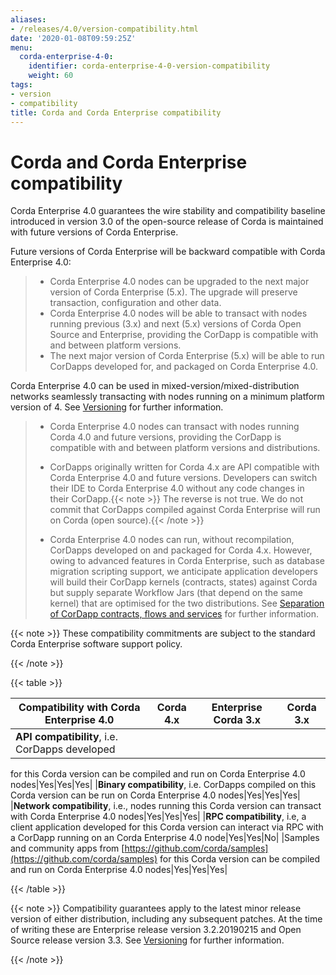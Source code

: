 ```yaml
---
aliases:
- /releases/4.0/version-compatibility.html
date: '2020-01-08T09:59:25Z'
menu:
  corda-enterprise-4-0:
    identifier: corda-enterprise-4-0-version-compatibility
    weight: 60
tags:
- version
- compatibility
title: Corda and Corda Enterprise compatibility
---
```



# Corda and Corda Enterprise compatibility

Corda Enterprise 4.0 guarantees the wire stability and compatibility baseline introduced in version 3.0 of the open-source release of Corda
is maintained with future versions of Corda Enterprise.

Future versions of Corda Enterprise will be backward compatible with Corda Enterprise 4.0:

> 
> 
> * Corda Enterprise 4.0 nodes can be upgraded to the next major version of Corda Enterprise (5.x). The upgrade will preserve transaction, configuration and other data.
> * Corda Enterprise 4.0 nodes will be able to transact with nodes running previous (3.x) and next (5.x) versions of Corda Open Source and Enterprise,
> providing the CorDapp is compatible with and between platform versions.
> * The next major version of Corda Enterprise (5.x) will be able to run CorDapps developed for, and packaged on Corda Enterprise 4.0.


Corda Enterprise 4.0 can be used in mixed-version/mixed-distribution networks seamlessly transacting with nodes running on a minimum platform version of 4.
See [Versioning](versioning.md) for further information.

> 
> 
> * Corda Enterprise 4.0 nodes can transact with nodes running Corda 4.0 and future versions, providing the CorDapp is compatible with and between platform versions and distributions.
> * CorDapps originally written for Corda 4.x are API compatible with Corda Enterprise 4.0 and future versions.
> Developers can switch their IDE to Corda Enterprise 4.0 without any code changes in their CorDapp.{{< note >}}
> The reverse is not true. We do not commit that CorDapps compiled against Corda Enterprise will run on Corda (open source).{{< /note >}}
> 
> * Corda Enterprise 4.0 nodes can run, without recompilation, CorDapps developed on and packaged for Corda 4.x.
> However, owing to advanced features in Corda Enterprise, such as database migration scripting support, we anticipate application developers
> will build their CorDapp kernels (contracts, states) against Corda but supply separate Workflow Jars (that depend on the same kernel)
> that are optimised for the two distributions. See [Separation of CorDapp contracts, flows and services](cordapp-build-systems.md#cordapp-separation-ref) for further information.


{{< note >}}
These compatibility commitments are subject to the standard Corda Enterprise software support policy.

{{< /note >}}

{{< table >}}

|Compatibility with Corda Enterprise 4.0|Corda 4.x|Enterprise Corda 3.x|Corda 3.x|
|-------------------------------------------------|-------------|-----------------------|---------------|
|**API compatibility**, i.e. CorDapps developed
for this Corda version can be compiled and run
on Corda Enterprise 4.0 nodes|Yes|Yes|Yes|
|**Binary compatibility**, i.e. CorDapps
compiled on this Corda version can be run on
Corda Enterprise 4.0 nodes|Yes|Yes|Yes|
|**Network compatibility**, i.e., nodes running
this Corda version can transact with Corda
Enterprise 4.0 nodes|Yes|Yes|Yes|
|**RPC compatibility**, i.e, a client
application developed for this Corda version
can interact via RPC with a CorDapp running on
an Corda Enterprise 4.0 node|Yes|Yes|No|
|Samples and community apps from
[https://github.com/corda/samples](https://github.com/corda/samples) for this Corda
version can be compiled and run on Corda
Enterprise 4.0 nodes|Yes|Yes|Yes|

{{< /table >}}

{{< note >}}
Compatibility guarantees apply to the latest minor release version of either distribution, including any subsequent patches.
At the time of writing these are Enterprise release version 3.2.20190215 and Open Source release version 3.3.
See [Versioning](versioning.md) for further information.

{{< /note >}}
